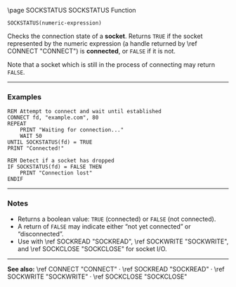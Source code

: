 \page SOCKSTATUS SOCKSTATUS Function

```basic
SOCKSTATUS(numeric-expression)
```

Checks the connection state of a **socket**.
Returns `TRUE` if the socket represented by the numeric expression (a handle returned by \ref CONNECT "CONNECT") is **connected**, or `FALSE` if it is not.

Note that a socket which is still in the process of connecting may return `FALSE`.

---

### Examples

```basic
REM Attempt to connect and wait until established
CONNECT fd, "example.com", 80
REPEAT
    PRINT "Waiting for connection..."
    WAIT 50
UNTIL SOCKSTATUS(fd) = TRUE
PRINT "Connected!"
```

```basic
REM Detect if a socket has dropped
IF SOCKSTATUS(fd) = FALSE THEN
    PRINT "Connection lost"
ENDIF
```

---

### Notes

* Returns a boolean value: `TRUE` (connected) or `FALSE` (not connected).
* A return of `FALSE` may indicate either “not yet connected” or “disconnected”.
* Use with \ref SOCKREAD "SOCKREAD", \ref SOCKWRITE "SOCKWRITE", and \ref SOCKCLOSE "SOCKCLOSE" for socket I/O.

---

**See also:**
\ref CONNECT "CONNECT" · \ref SOCKREAD "SOCKREAD" · \ref SOCKWRITE "SOCKWRITE" · \ref SOCKCLOSE "SOCKCLOSE"
